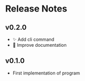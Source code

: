 # Release Notes

## v0.2.0
* ✨ Add cli command
* 📝 Improve documentation

## v0.1.0
* First implementation of program